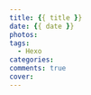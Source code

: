 ```yaml
---
title: {{ title }}
date: {{ date }}
photos: 
tags: 
  - Hexo
categories:
comments: true
cover: 
---
```

